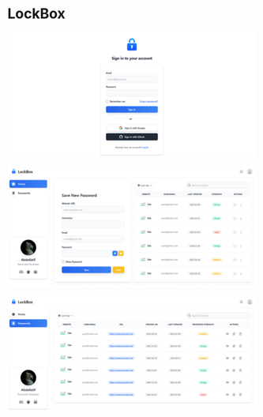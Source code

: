 # LockBox

![Signin page screenshot](static/images/signin.png)

![Signin page screenshot](static/images/home.png)

![Signin page screenshot](static/images/passwords.png)
